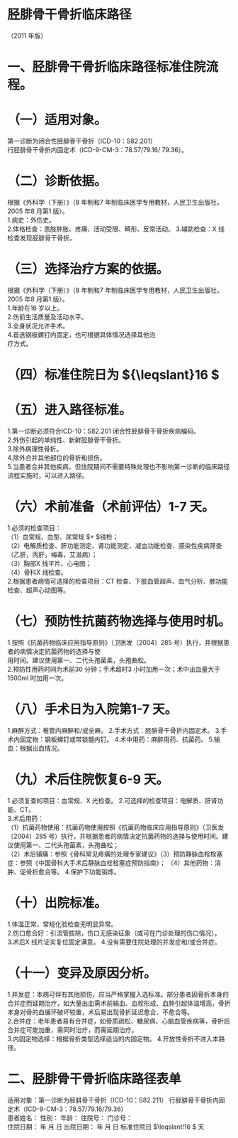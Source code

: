 # 胫腓骨干骨折临床路径  
（2011 年版）  
# 一、胫腓骨干骨折临床路径标准住院流程。  
# （一）适用对象。  
第一诊断为闭合性胫腓骨干骨折（ICD-10：S82.201）  
行胫腓骨干骨折内固定术（ICD-9-CM-3：78.57/79.16/ 79.36）。  
# （二）诊断依据。  
根据《外科学（下册）》（8 年制和7 年制临床医学专用教材，人民卫生出版社，2005 年8 月第1 版）。  
1.病史：外伤史。  
2.体格检查：患肢肿胀、疼痛、活动受限、畸形、反常活动。 3.辅助检查：X 线检查发现胫腓骨干骨折。  
# （三）选择治疗方案的依据。  
根据《外科学（下册）》（8 年制和7 年制临床医学专用教材，人民卫生出版社，2005 年8 月第1 版）。  
1.年龄在16 岁以上。  
2.伤前生活质量及活动水平。  
3.全身状况允许手术。  
4.首选钢板螺钉内固定，也可根据具体情况选择其他治  
疗方式。  
# （四）标准住院日为 ${\leqslant}16 $  
# （五）进入路径标准。  
1.第一诊断必须符合ICD-10：S82.201 闭合性胫腓骨干骨折疾病编码。  
2.外伤引起的单纯性、新鲜胫腓骨干骨折。  
3.除外病理性骨折。  
4.除外合并其他部位的骨折和损伤。  
5.当患者合并其他疾病，但住院期间不需要特殊处理也不影响第一诊断的临床路径流程实施时，可以进入路径。  
# （六）术前准备（术前评估）1-7 天。  
1.必须的检查项目：  
（1）血常规、血型、尿常规 $+ $镜检；  
（2）电解质检查、肝功能测定、肾功能测定、凝血功能检查、感染性疾病筛查（乙肝，丙肝，梅毒，艾滋病）；  
（3）胸部X 线平片、心电图；  
（4）骨科X 线检查。  
2.根据患者病情可选择的检查项目：CT 检查、下肢血管超声、血气分析、肺功能检查、超声心动图等。  
# （七）预防性抗菌药物选择与使用时机。  
1.按照《抗菌药物临床应用指导原则》（卫医发〔2004〕285 号）执行，并根据患者的病情决定抗菌药物的选择与使  
用时间。建议使用第一、二代头孢菌素，头孢曲松。  
2.预防性用药时间为术前30 分钟；手术超时3 小时加用一次；术中出血量大于1500ml 时加用一次。  
# （八）手术日为入院第1-7 天。  
1.麻醉方式：椎管内麻醉和/或全麻。 2.手术方式：胫腓骨干骨折内固定术。 3.手术内固定物：钢板螺钉或带锁髓内钉。   4.术中用药：麻醉用药、抗菌药。 5.输血：根据出血情况。  
# （九）术后住院恢复6-9 天。  
1.必须复查的项目：血常规、X 光检查。 2.可选择的检查项目：电解质、肝肾功能、CT。  
3.术后用药：  
（1）抗菌药物使用：抗菌药物使用按照《抗菌药物临床应用指导原则》（卫医发〔2004〕285 号）执行，并根据患者的病情决定抗菌药物的选择与使用时间。建议使用第一、二代头孢菌素，头孢曲松；  
（2）术后镇痛：参照《骨科常见疼痛的处理专家建议》（3）预防静脉血栓栓塞症：参照《中国骨科大手术后静脉血栓栓塞症预防指南》； （4）其他药物：消肿、促骨折愈合等。 4.保护下功能锻炼。  
# （十）出院标准。  
1.体温正常，常规化验检查无明显异常。  
2.伤口愈合好：引流管拔除，伤口无感染征象（或可在门诊处理的伤口情况）。  
3.术后X 线片证实复位固定满意。 4.没有需要住院处理的并发症和/或合并症。  
# （十一）变异及原因分析。  
1.并发症：本病可伴有其他损伤，应当严格掌握入选标准。部分患者因骨折本身的合并症而延期治疗，如大量出血需术前输血、血栓形成、血肿引起体温增高，骨折本身对骨的血循环破坏较重，术后易出现骨折延迟愈合、不愈合等。  
2.合并症：老年患者易有合并症，如骨质疏松、糖尿病、心脑血管疾病等，骨折后合并症可能加重，需同时治疗，而需延期治疗。  
3.内固定物选择：根据骨折类型选择适当的内固定物。 4.开放性骨折不进入本路径。  
# 二、胫腓骨干骨折临床路径表单  
适用对象：第一诊断为胫腓骨干骨折（ICD-10：S82.211） 行胫腓骨干骨折内固定术（ICD-9-CM-3：78.57/79.16/79.36）  
患者姓名：           性别：    年龄：    住院号：      门诊号：  
住院日期：   年  月  日   出院日期：   年  月  日    标准住院日 $\leqslant\!16 $ 天  
